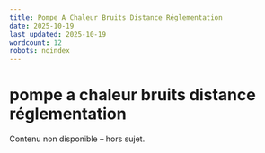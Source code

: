```yaml
---
title: Pompe A Chaleur Bruits Distance Réglementation
date: 2025-10-19
last_updated: 2025-10-19
wordcount: 12
robots: noindex
---
```


# pompe a chaleur bruits distance réglementation

Contenu non disponible – hors sujet.
